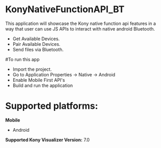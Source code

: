 # KonyNativeFunctionAPI_BT
This application will showcase the Kony native function api features in a way that user can use JS APIs to interact with native android Bluetooth.

  - Get Available Devices.
  - Pair Available Devices.
  - Send files via Bluetooth.

#To run this app

- Import the project.
- Go to Application Properties -> Native -> Android
- Enable Mobile First API's
- Build and run the application

# Supported platforms:
**Mobile**
 * Android

**Supported Kony Visualizer Version:** 7.0
